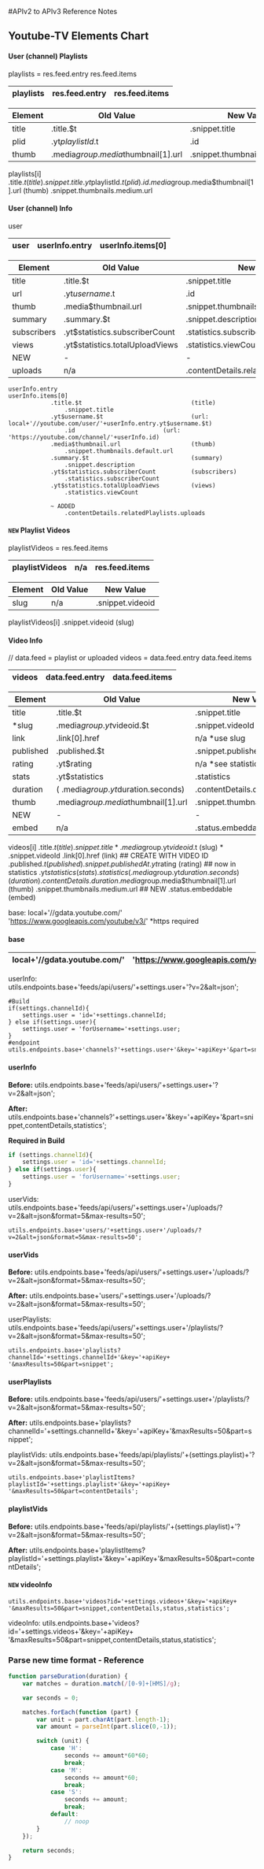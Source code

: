 #APIv2 to APIv3 Reference Notes

## Youtube-TV Elements Chart

#### User (channel) Playlists
playlists = res.feed.entry
			res.feed.items

playlists | res.feed.entry | res.feed.items
--------- | -------------- | --------------

Element | Old Value | New Value
------- | --------- | ---------
title | .title.$t | .snippet.title
plid | .yt$playlistId.$t | .id
thumb | .media$group.media$thumbnail[1].url | .snippet.thumbnails.medium.url

playlists[i]	.title.$t 								(title)
					.snippet.title
				.yt$playlistId.$t 						(plid)
					.id
				.media$group.media$thumbnail[1].url 	(thumb)
					.snippet.thumbnails.medium.url

#### User (channel) Info
user

user | userInfo.entry | userInfo.items[0]
---- | -------------- | -----------------

Element | Old Value | New Value
------- | --------- | ---------
title | .title.$t | .snippet.title
url | .yt$username.$t | .id
thumb | .media$thumbnail.url | .snippet.thumbnails.default.url
summary | .summary.$t | .snippet.description
subscribers | .yt$statistics.subscriberCount | .statistics.subscriberCount
views | .yt$statistics.totalUploadViews | .statistics.viewCount
NEW | - | -
uploads | n/a | .contentDetails.relatedPlaylists.uploads

	userInfo.entry
	userInfo.items[0]
				.title.$t 								(title)
					.snippet.title
				.yt$username.$t 						(url: local+'//youtube.com/user/'+userInfo.entry.yt$username.$t)
					.id 						(url: 'https://youtube.com/channel/'+userInfo.id)
				.media$thumbnail.url 					(thumb)
					.snippet.thumbnails.default.url
				.summary.$t 							(summary)
					.snippet.description
				.yt$statistics.subscriberCount 			(subscribers)
					.statistics.subscriberCount
				.yt$statistics.totalUploadViews 		(views)
					.statistics.viewCount

				~ ADDED
					.contentDetails.relatedPlaylists.uploads

#### `NEW` Playlist Videos
playlistVideos = res.feed.items

playlistVideos | n/a | res.feed.items
-------------- | --- | --------------

Element | Old Value | New Value
------- | --------- | ---------
slug | n/a | .snippet.videoid

playlistVideos[i]	.snippet.videoid 					(slug)

#### Video Info
// data.feed  = playlist or uploaded
videos = data.feed.entry
			data.feed.items

videos | data.feed.entry | data.feed.items
------ | --------------- | ---------------

Element | Old Value | New Value
------- | --------- | ---------
title | .title.$t | .snippet.title
*slug | .media$group.yt$videoid.$t | .snippet.videoId
link | .link[0].href | n/a *use slug
published | .published.$t | .snippet.publishedAt
rating | .yt$rating | n/a *see statistics
stats | .yt$statistics | .statistics
duration | ( .media$group.yt$duration.seconds) | .contentDetails.duration
thumb | .media$group.media$thumbnail[1].url | .snippet.thumbnails.medium.url
NEW | - | -
embed | n/a | .status.embeddable


videos[i]		.title.$t 								(title)
					.snippet.title
				*	.media$group.yt$videoid.$t 				(slug)
				*		.snippet.videoId
				.link[0].href 							(link)
					## CREATE WITH VIDEO ID
				.published.$t 							(published)
					.snippet.publishedAt
				.yt$rating 								(rating)
					## now in statistics
				.yt$statistics 							(stats)
					.statistics
			(	.media$group.yt$duration.seconds) 		(duration)
					.contentDetails.duration
				.media$group.media$thumbnail[1].url 	(thumb)
					.snippet.thumbnails.medium.url
				## NEW
				.status.embeddable						(embed)


base: 	local+'//gdata.youtube.com/'
		'https://www.googleapis.com/youtube/v3/' *https required

#### base 

local+'//gdata.youtube.com/' | 'https://www.googleapis.com/youtube/v3/'
---------------------------- | ----------------------------------------

userInfo: 	
	utils.endpoints.base+'feeds/api/users/'+settings.user+'?v=2&alt=json';

	#Build
	if(settings.channelId){
		settings.user = 'id='+settings.channelId;
	} else if(settings.user){
		settings.user = 'forUsername='+settings.user;
	}
	#endpoint
	utils.endpoints.base+'channels?'+settings.user+'&key='+apiKey+'&part=snippet,contentDetails,statistics';

#### userInfo
**Before:**
	utils.endpoints.base+'feeds/api/users/'+settings.user+'?v=2&alt=json';

**After:**
	utils.endpoints.base+'channels?'+settings.user+'&key='+apiKey+'&part=snippet,contentDetails,statistics';

**Required in Build**
```javascript
if (settings.channelId){
    settings.user = 'id='+settings.channelId;
} else if(settings.user){
    settings.user = 'forUsername='+settings.user;
}
```

userVids: 	
	utils.endpoints.base+'feeds/api/users/'+settings.user+'/uploads/?v=2&alt=json&format=5&max-results=50';

	utils.endpoints.base+'users/'+settings.user+'/uploads/?v=2&alt=json&format=5&max-results=50';

#### userVids
**Before:**
	utils.endpoints.base+'feeds/api/users/'+settings.user+'/uploads/?v=2&alt=json&format=5&max-results=50';

**After:**
	utils.endpoints.base+'users/'+settings.user+'/uploads/?v=2&alt=json&format=5&max-results=50';

userPlaylists: 
	utils.endpoints.base+'feeds/api/users/'+settings.user+'/playlists/?v=2&alt=json&format=5&max-results=50';

	utils.endpoints.base+'playlists?channelId='+settings.channelId+'&key='+apiKey+ '&maxResults=50&part=snippet';

#### userPlaylists
**Before:**
	utils.endpoints.base+'feeds/api/users/'+settings.user+'/playlists/?v=2&alt=json&format=5&max-results=50';

**After:**
	utils.endpoints.base+'playlists?channelId='+settings.channelId+'&key='+apiKey+'&maxResults=50&part=snippet';

playlistVids: 
	utils.endpoints.base+'feeds/api/playlists/'+(settings.playlist)+'?v=2&alt=json&format=5&max-results=50';

	utils.endpoints.base+'playlistItems?playlistId='+settings.playlist+'&key='+apiKey+ '&maxResults=50&part=contentDetails';

#### playlistVids
**Before:**
	utils.endpoints.base+'feeds/api/playlists/'+(settings.playlist)+'?v=2&alt=json&format=5&max-results=50';

**After:**
	utils.endpoints.base+'playlistItems?playlistId='+settings.playlist+'&key='+apiKey+'&maxResults=50&part=contentDetails';


#### `NEW` videoInfo
	utils.endpoints.base+'videos?id='+settings.videos+'&key='+apiKey+ '&maxResults=50&part=snippet,contentDetails,status,statistics';


videoInfo:
	utils.endpoints.base+'videos?id='+settings.videos+'&key='+apiKey+ '&maxResults=50&part=snippet,contentDetails,status,statistics';


### Parse new time format - Reference
```javascript
function parseDuration(duration) {
    var matches = duration.match(/[0-9]+[HMS]/g);

    var seconds = 0;

    matches.forEach(function (part) {
        var unit = part.charAt(part.length-1);
        var amount = parseInt(part.slice(0,-1));

        switch (unit) {
            case 'H':
                seconds += amount*60*60;
                break;
            case 'M':
                seconds += amount*60;
                break;
            case 'S':
                seconds += amount;
                break;
            default:
                // noop
        }
    });

    return seconds;
}
```